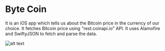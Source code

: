 # Byte Coin

It is an iOS app which tells us about the Bitcoin price in the currency of our choice. It fetches Bitcoin price using "rest.coinapi.io" API. It uses Alamofire and SwiftyJSON to fetch and parse the data.

![alt text](https://github.com/shubham101096/ByteCoin-iOS13/blob/master/screenshots/btc-price.png)

